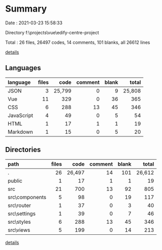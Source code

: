 # Summary

Date : 2021-03-23 15:58:33

Directory f:\projects\vue\edify-centre-project

Total : 26 files,  26497 codes, 14 comments, 101 blanks, all 26612 lines

[details](details.md)

## Languages
| language | files | code | comment | blank | total |
| :--- | ---: | ---: | ---: | ---: | ---: |
| JSON | 3 | 25,799 | 0 | 9 | 25,808 |
| Vue | 11 | 329 | 0 | 36 | 365 |
| CSS | 6 | 288 | 13 | 45 | 346 |
| JavaScript | 4 | 49 | 0 | 5 | 54 |
| HTML | 1 | 17 | 1 | 1 | 19 |
| Markdown | 1 | 15 | 0 | 5 | 20 |

## Directories
| path | files | code | comment | blank | total |
| :--- | ---: | ---: | ---: | ---: | ---: |
| . | 26 | 26,497 | 14 | 101 | 26,612 |
| public | 1 | 17 | 1 | 1 | 19 |
| src | 21 | 700 | 13 | 92 | 805 |
| src\components | 5 | 98 | 0 | 19 | 117 |
| src\router | 1 | 37 | 0 | 3 | 40 |
| src\settings | 1 | 39 | 0 | 7 | 46 |
| src\styles | 6 | 288 | 13 | 45 | 346 |
| src\views | 5 | 199 | 0 | 14 | 213 |

[details](details.md)